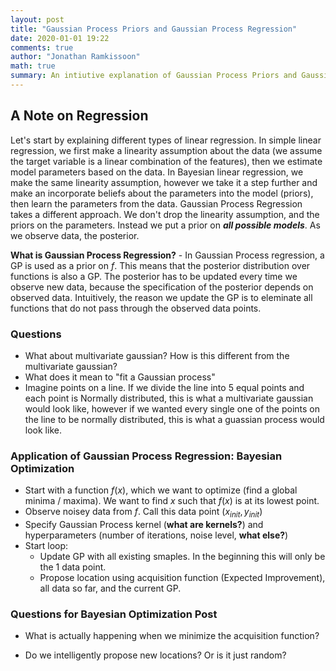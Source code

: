 ```yaml
---
layout: post
title: "Gaussian Process Priors and Gaussian Process Regression"
date: 2020-01-01 19:22
comments: true
author: "Jonathan Ramkissoon"
math: true
summary: An intiutive explanation of Gaussian Process Priors and Gaussian Process Regression.
---
```


## A Note on Regression

Let's start by explaining different types of linear regression. In simple linear regression, we first make a linearity assumption about the data (we assume the target variable is a linear combination of the features), then we estimate model parameters based on the data. In Bayesian linear regression, we make the same linearity assumption, however we take it a step further and make an incorporate beliefs about the parameters into the model (priors), then learn the parameters from the data.
Gaussian Process Regression takes a different approach. We don't drop the linearity assumption, and the priors on the parameters. Instead we put a prior on **_all possible models_**. As we observe data, the posterior.

**What is Gaussian Process Regression?** - In Gaussian Process regression, a GP is used as a prior on $f$. This means that the posterior distribution over functions is also a GP. The posterior has to be updated every time we observe new data, because the specification of the posterior depends on observed data. Intuitively, the reason we update the GP is to eleminate all functions that do not pass through the observed data points.

### Questions
- What about multivariate gaussian? How is this different from the multivariate gaussian?
- What does it mean to "fit a Gaussian process"
- Imagine points on a line. If we divide the line into 5 equal points and each point is Normally distributed, this is what a multivariate gaussian would look like, however if we wanted every single one of the points on the line to be normally distributed, this is what a guassian process would look like.


### Application of Gaussian Process Regression: Bayesian Optimization

- Start with a function $f(x)$, which we want to optimize (find a global minima / maxima). We want to find $x$ such that $f(x)$ is at its lowest point.
- Observe noisey data from $f$. Call this data point $(x_{init}, y_{init})$
- Specify Gaussian Process kernel (**what are kernels?**) and hyperparameters (number of iterations, noise level, **what else?**)
- Start loop:
    -  Update GP with all existing smaples. In the beginning this will only be the 1 data point.
    - Propose location using acquisition function (Expected Improvement), all data so far, and the current GP.

### Questions for Bayesian Optimization Post
- What is actually happening when we minimize the acquisition function?

- Do we intelligently propose new locations? Or is it just random?
